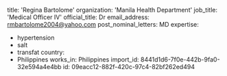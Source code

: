 title: 'Regina Bartolome'
organization: 'Manila Health Department'
job_title: 'Medical Officer IV'
official_title: Dr
email_address: rmbartolome2004@yahoo.com
post_nominal_letters: MD
expertise:
  - hypertension
  - salt
  - transfat
country:
  - Philippines
works_in: Philippines
import_id: 8441d1d6-7f0e-442b-9fa0-32e594a4e4bb
id: 09eacc12-882f-420c-97c4-82bf262ed494
